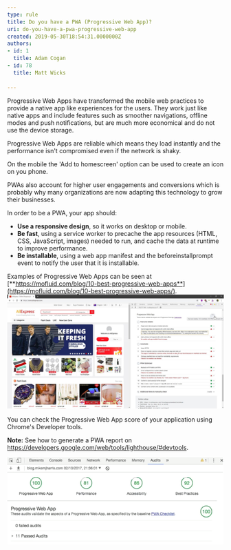 ```yaml
---
type: rule
title: Do you have a PWA (Progressive Web App)?
uri: do-you-have-a-pwa-progressive-web-app
created: 2019-05-30T18:54:31.0000000Z
authors:
- id: 1
  title: Adam Cogan
- id: 78
  title: Matt Wicks

---
```


Progressive Web Apps have transformed the mobile web practices to provide a native app like experiences for the users. They work just like native apps and include features such as smoother navigations, offline modes and push notifications, but are much more economical and do not use the device storage.

Progressive Web Apps are reliable which means they load instantly and the performance isn't compromised even if the network is shaky.

On the mobile the 'Add to homescreen' option can be used to create an icon on you phone.

PWAs also account for higher user engagements and conversions which is probably why many organizations are now adapting this technology to grow their businesses.

 
In order to be a PWA, your app should:

- **Use a responsive design**, so it works on desktop or mobile.
- **Be fast**, using a service worker to precache the app resources (HTML, CSS, JavaScript, images) needed to run, and cache the data at runtime to improve performance.
- **Be installable**, using a web app manifest and the beforeinstallprompt event to notify the user that it is installable.


Examples of Progressive Web Apps can be seen at [**https://mofluid.com/blog/10-best-progressive-web-apps**](https://mofluid.com/blog/10-best-progressive-web-apps/).
![ Bad Example - aliexpress get a mark of 6/12 (see tooltip) and cannot be used as a PWA![pwa-example.png](pwa-example.png)](pwa-bad-example.jpg)

You can check the Progressive Web App score of your application using Chrome's Developer tools.

**Note:** See how to generate a PWA report on           https://developers.google.com/web/tools/lighthouse/#devtools.


![ Good Example - Aim for a good Progressive Web App score](PWA-tools.png)
